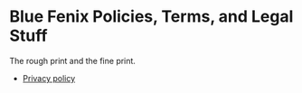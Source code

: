 # Blue Fenix Policies, Terms, and Legal Stuff

The rough print and the fine print.

* [Privacy policy](privacy/privacy-policy.md)

